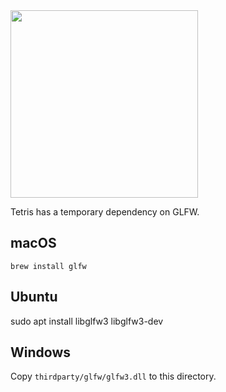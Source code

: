 <img src='https://raw.githubusercontent.com/vlang/v/master/examples/tetris/screenshot.png' width=300>

Tetris has a temporary dependency on GLFW. 

## macOS
`brew install glfw` 
 
## Ubuntu 
sudo apt install libglfw3 libglfw3-dev 

## Windows 
Copy `thirdparty/glfw/glfw3.dll` to this directory. 
